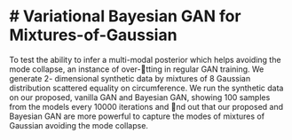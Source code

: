 # # Variational Bayesian GAN for Mixtures-of-Gaussian
To test the ability to infer a multi-modal posterior which helps avoiding
the mode collapse, an instance of over-tting in regular GAN training. We generate 2-
dimensional synthetic data by mixtures of 8 Gaussian distribution scattered equality
on circumference. We run the synthetic data on our proposed, vanilla GAN and
Bayesian GAN, showing 100 samples from the models every 10000 iterations and
nd out that our proposed and Bayesian GAN are more powerful to capture the
modes of mixtures of Gaussian avoiding the mode collapse.

